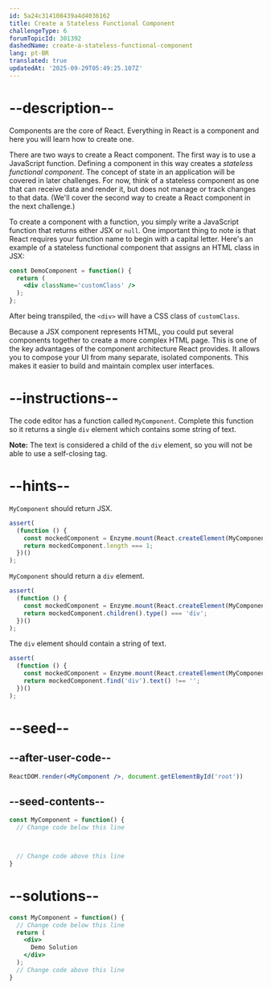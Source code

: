 ```yaml
---
id: 5a24c314108439a4d4036162
title: Create a Stateless Functional Component
challengeType: 6
forumTopicId: 301392
dashedName: create-a-stateless-functional-component
lang: pt-BR
translated: true
updatedAt: '2025-09-29T05:49:25.107Z'
---
```


# --description--

Components are the core of React. Everything in React is a component and here you will learn how to create one.

There are two ways to create a React component. The first way is to use a JavaScript function. Defining a component in this way creates a *stateless functional component*. The concept of state in an application will be covered in later challenges. For now, think of a stateless component as one that can receive data and render it, but does not manage or track changes to that data. (We'll cover the second way to create a React component in the next challenge.)

To create a component with a function, you simply write a JavaScript function that returns either JSX or `null`. One important thing to note is that React requires your function name to begin with a capital letter. Here's an example of a stateless functional component that assigns an HTML class in JSX:

```jsx
const DemoComponent = function() {
  return (
    <div className='customClass' />
  );
};
```

After being transpiled, the `<div>` will have a CSS class of `customClass`.

Because a JSX component represents HTML, you could put several components together to create a more complex HTML page. This is one of the key advantages of the component architecture React provides. It allows you to compose your UI from many separate, isolated components. This makes it easier to build and maintain complex user interfaces.

# --instructions--

The code editor has a function called `MyComponent`. Complete this function so it returns a single `div` element which contains some string of text.

**Note:** The text is considered a child of the `div` element, so you will not be able to use a self-closing tag.

# --hints--

`MyComponent` should return JSX.

```js
assert(
  (function () {
    const mockedComponent = Enzyme.mount(React.createElement(MyComponent));
    return mockedComponent.length === 1;
  })()
);
```

`MyComponent` should return a `div` element.

```js
assert(
  (function () {
    const mockedComponent = Enzyme.mount(React.createElement(MyComponent));
    return mockedComponent.children().type() === 'div';
  })()
);
```

The `div` element should contain a string of text.

```js
assert(
  (function () {
    const mockedComponent = Enzyme.mount(React.createElement(MyComponent));
    return mockedComponent.find('div').text() !== '';
  })()
);
```

# --seed--

## --after-user-code--

```jsx
ReactDOM.render(<MyComponent />, document.getElementById('root'))
```

## --seed-contents--

```jsx
const MyComponent = function() {
  // Change code below this line



  // Change code above this line
}
```

# --solutions--

```jsx
const MyComponent = function() {
  // Change code below this line
  return (
    <div>
      Demo Solution
    </div>
  );
  // Change code above this line
}
```
